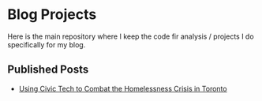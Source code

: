 # Blog Projects

Here is the main repository where I keep the code fir analysis / projects I do specifically for my blog.

## Published Posts

* [Using Civic Tech to Combat the Homelessness Crisis in Toronto ](http://joshualoong.com/2018/02/07/Using-Civic-Tech-to-Combat-the-Homelessness-Crisis-in-Toronto/)
